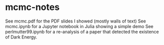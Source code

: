 # mcmc-notes

See mcmc.pdf for the PDF slides I showed (mostly walls of text)
See mcmc.ipynb for a Jupyter notebook in Julia showing a simple demo
See perlmutter99.ipynb for a re-analysis of a paper that detected the existence of Dark Energy.

